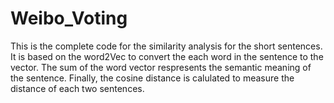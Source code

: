 # Weibo_Voting

This is the complete code for the similarity analysis for the short sentences.
It is based on the word2Vec to convert the each word in the sentence to the vector.
The sum of the word vector respresents the semantic meaning of the sentence.
Finally, the cosine distance is calulated to measure the distance of each two sentences. 